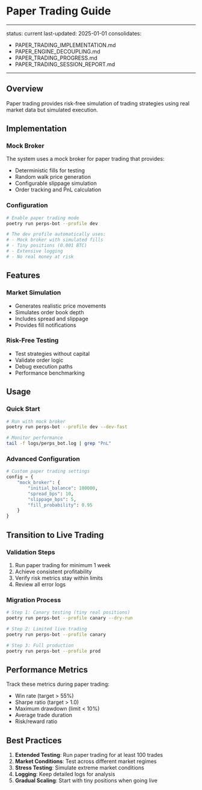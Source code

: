 # Paper Trading Guide

---
status: current
last-updated: 2025-01-01
consolidates:
  - PAPER_TRADING_IMPLEMENTATION.md
  - PAPER_ENGINE_DECOUPLING.md
  - PAPER_TRADING_PROGRESS.md
  - PAPER_TRADING_SESSION_REPORT.md
---

## Overview

Paper trading provides risk-free simulation of trading strategies using real market data but simulated execution.

## Implementation

### Mock Broker
The system uses a mock broker for paper trading that provides:
- Deterministic fills for testing
- Random walk price generation
- Configurable slippage simulation
- Order tracking and PnL calculation

### Configuration
```bash
# Enable paper trading mode
poetry run perps-bot --profile dev

# The dev profile automatically uses:
# - Mock broker with simulated fills
# - Tiny positions (0.001 BTC)
# - Extensive logging
# - No real money at risk
```

## Features

### Market Simulation
- Generates realistic price movements
- Simulates order book depth
- Includes spread and slippage
- Provides fill notifications

### Risk-Free Testing
- Test strategies without capital
- Validate order logic
- Debug execution paths
- Performance benchmarking

## Usage

### Quick Start
```bash
# Run with mock broker
poetry run perps-bot --profile dev --dev-fast

# Monitor performance
tail -f logs/perps_bot.log | grep "PnL"
```

### Advanced Configuration
```python
# Custom paper trading settings
config = {
    "mock_broker": {
        "initial_balance": 100000,
        "spread_bps": 10,
        "slippage_bps": 5,
        "fill_probability": 0.95
    }
}
```

## Transition to Live Trading

### Validation Steps
1. Run paper trading for minimum 1 week
2. Achieve consistent profitability
3. Verify risk metrics stay within limits
4. Review all error logs

### Migration Process
```bash
# Step 1: Canary testing (tiny real positions)
poetry run perps-bot --profile canary --dry-run

# Step 2: Limited live trading
poetry run perps-bot --profile canary

# Step 3: Full production
poetry run perps-bot --profile prod
```

## Performance Metrics

Track these metrics during paper trading:
- Win rate (target > 55%)
- Sharpe ratio (target > 1.0)
- Maximum drawdown (limit < 10%)
- Average trade duration
- Risk/reward ratio

## Best Practices

1. **Extended Testing**: Run paper trading for at least 100 trades
2. **Market Conditions**: Test across different market regimes
3. **Stress Testing**: Simulate extreme market conditions
4. **Logging**: Keep detailed logs for analysis
5. **Gradual Scaling**: Start with tiny positions when going live
